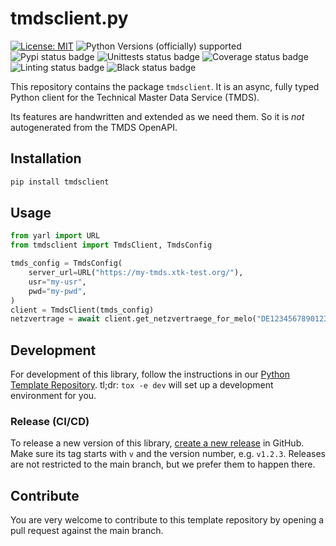 # tmdsclient.py
[![License: MIT](https://img.shields.io/badge/License-MIT-yellow.svg)](LICENSE)
![Python Versions (officially) supported](https://img.shields.io/pypi/pyversions/tmdsclient.svg)
![Pypi status badge](https://img.shields.io/pypi/v/tmdsclient)
![Unittests status badge](https://github.com/Hochfrequenz/tmdsclient.py/workflows/Unittests/badge.svg)
![Coverage status badge](https://github.com/Hochfrequenz/tmdsclient.py/workflows/Coverage/badge.svg)
![Linting status badge](https://github.com/Hochfrequenz/tmdsclient.py/workflows/Linting/badge.svg)
![Black status badge](https://github.com/Hochfrequenz/tmdsclient.py/workflows/Formatting/badge.svg)

This repository contains the package `tmdsclient`.
It is an async, fully typed Python client for the Technical Master Data Service (TMDS).

Its features are handwritten and extended as we need them.
So it is _not_ autogenerated from the TMDS OpenAPI.

## Installation
```bash
pip install tmdsclient
```

## Usage
```python
from yarl import URL
from tmdsclient import TmdsClient, TmdsConfig

tmds_config = TmdsConfig(
    server_url=URL("https://my-tmds.xtk-test.org/"),
    usr="my-usr",
    pwd="my-pwd",
)
client = TmdsClient(tmds_config)
netzvertrage = await client.get_netzvertraege_for_melo("DE1234567890123456789012345678901")
```

## Development
For development of this library, follow the instructions in our [Python Template Repository](https://github.com/Hochfrequenz/python_template_repository).
tl;dr: `tox -e dev` will set up a development environment for you.

### Release (CI/CD)

To release a new version of this library, [create a new release](https://github.com/Hochfrequenz/tmdsclient.py/releases/new) in GitHub.
Make sure its tag starts with `v` and the version number, e.g. `v1.2.3`.
Releases are not restricted to the main branch, but we prefer them to happen there.

## Contribute
You are very welcome to contribute to this template repository by opening a pull request against the main branch.
